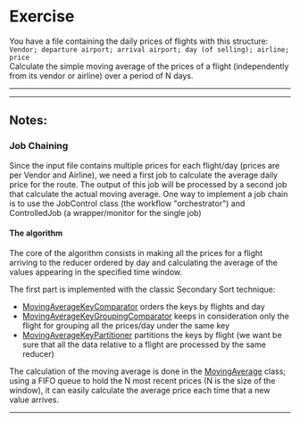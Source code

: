 # Exercise #
  
You have a file containing the daily prices of flights with this structure:  
`Vendor; departure airport; arrival airport; day (of selling); airline; price`  
Calculate the simple moving average of the prices of a flight (independently from its vendor or airline) over a period of N days.  

- - - - 
- - - - 

## Notes: ##


### Job Chaining ###
Since the input file contains multiple prices for each flight/day (prices are per Vendor and Airline), we need a first job to calculate the average daily price for the route. The output of this job will be processed by a second job that calculate the actual moving average. 
One way to implement a job chain is to use the JobControl class (the workflow "orchestrator") and ControlledJob (a wrapper/monitor for the single job)

  
#### The algorithm ####
The core of the algorithm consists in making all the prices for a flight arriving to the reducer ordered by day and calculating the average of the values appearing in the specified time window.  
  
  
The first part is implemented with the classic Secondary Sort technique:
* [MovingAverageKeyComparator](./moving_average/src/main/java/org/mdp/learn/hadoop/moving_average/MovingAverageKeyComparator.java) orders the keys by flights and day
* [MovingAverageKeyGroupingComparator](./moving_average/src/main/java/org/mdp/learn/hadoop/moving_average/MovingAverageKeyGroupingComparator.java) keeps in consideration only the flight for grouping all the prices/day under the same key
* [MovingAverageKeyPartitioner](./moving_average/src/main/java/org/mdp/learn/hadoop/moving_average/MovingAverageKeyPartitioner.java) partitions the keys by flight (we want be sure that all the data relative to a flight are processed by the same reducer)


The calculation of the moving average is done in the [MovingAverage](./moving_average/src/main/java/org/mdp/learn/hadoop/moving_average/MovingAverage.java) class; using a FIFO queue to hold the N most recent prices (N is the size of the window), it can easily calculate the average price each time that a new value arrives.  

- - - - 

